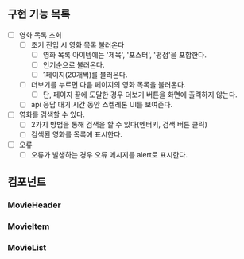 ## 구현 기능 목록
- [ ] 영화 목록 조회
  - [ ] 초기 진입 시 영화 목록 불러온다
    - [ ] 영화 목록 아이템에는 '제목', '포스터', '평점'을 포함한다.
    - [ ] 인기순으로 불러온다.
    - [ ] 1페이지(20개씩)를 불러온다.
  - [ ] 더보기를 누르면 다음 페이지의 영화 목록을 불러온다.
    - [ ] 단, 페이지 끝에 도달한 경우 더보기 버튼을 화면에 출력하지 않는다.
  - [ ] api 응답 대기 시간 동안 스켈레톤 UI를 보여준다.
- [ ] 영화를 검색할 수 있다.
  - [ ] 2가지 방법을 통해 검색을 할 수 있다(엔터키, 검색 버튼 클릭)
  - [ ] 검색된 영화를 목록에 표시한다.
- [ ] 오류
  - [ ] 오류가 발생하는 경우 오류 메시지를 alert로 표시한다.

## 컴포넌트
### MovieHeader

### MovieItem

### MovieList
